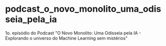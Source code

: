 # podcast_o_novo_monolito_uma_odisseia_pela_ia
1o. episódio do Podcast "O Novo Monolito: Uma Odisseia pela IA - Explorando o universo do Machine Learning sem mistérios"
